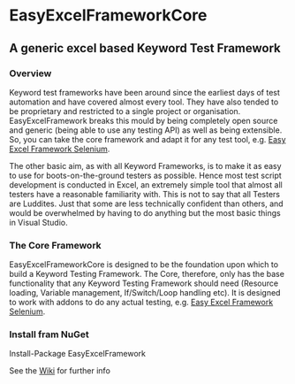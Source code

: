 # EasyExcelFrameworkCore
## A generic excel based Keyword Test Framework

### Overview
Keyword test frameworks have been around since the earliest days of test automation and have covered almost every tool. They have also tended to be proprietary and restricted to a single project or organisation. EasyExcelFramework breaks this mould by being completely open source and generic (being able to use any testing API) as well as being extensible.  So, you can take the core framework and adapt it for any test tool, e.g. [Easy Excel Framework Selenium](https://github.com/BigIan1969/EasyExcelFrameworkSelenium).

The other basic aim, as with all Keyword Frameworks, is to make it as easy to use for boots-on-the-ground testers as possible. Hence most test script development is conducted in Excel, an extremely simple tool that almost all testers have a reasonable familiarity with.  This is not to say that all Testers are Luddites.  Just that some are less technically confident than others, and would be overwhelmed by having to do anything but the most basic things in Visual Studio.

### The Core Framework
EasyExcelFrameworkCore is designed to be the foundation upon which to build a Keyword Testing Framework.  The Core, therefore, only has the base functionality that any Keyword Testing Framework should need (Resource loading, Variable management, If/Switch/Loop handling etc).  It is designed to work with addons to do any actual testing, e.g. [Easy Excel Framework Selenium](https://github.com/BigIan1969/EasyExcelFrameworkSelenium).

### Install fram NuGet
Install-Package EasyExcelFramework

See the [Wiki](https://github.com/BigIan1969/EasyExcelFrameworkCore/wiki) for further info

